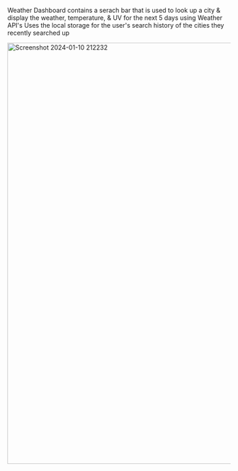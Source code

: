 Weather Dashboard contains a serach bar that is used to look up a city & display the weather, temperature, & UV for the next 5 days using Weather API's
Uses the local storage for the user's search history of the cities they recently searched up

<img width="950" alt="Screenshot 2024-01-10 212232" src="https://github.com/DonConcha/weather-dashboard-/assets/150167557/152e9863-6553-498f-96c3-df289879a3ab">
